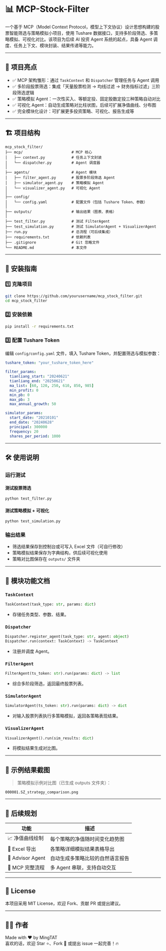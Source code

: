 # 📊 MCP-Stock-Filter

一个基于 MCP（Model Context Protocol，模型上下文协议）设计思想构建的股票智能筛选与策略模拟小项目，使用 Tushare 数据接口，支持多阶段筛选、多策略模拟、可视化对比。该项目为后续 AI 投资 Agent 系统的起点，具备 Agent 调度、任务上下文、模块封装、结果传递等能力。

---

## 🚀 项目亮点

- ✅ MCP 架构雏形：通过 `TaskContext` 和 `Dispatcher` 管理任务与 Agent 调用
- ✅ 多阶段股票筛选：集成「天量股票检测 → 均线过滤 → 财务指标过滤」三阶段筛选逻辑
- ✅ 策略模拟 Agent：一次性买入、等额定投、固定股数定投三种策略自动对比
- ✅ 可视化 Agent：自动生成策略对比柱状图，后续可扩展净值曲线、分布图
- ✅ 完全模块化设计：可扩展更多投资策略、可视化、报告生成等

---

## 🏗️ 项目结构

```
mcp_stock_filter/
├── mcp/                      # MCP 核心
│   ├── context.py            # 任务上下文封装
│   └── dispatcher.py         # Agent 调度器
│
├── agents/                   # Agent 模块
│   ├── filter_agent.py       # 股票多阶段筛选 Agent
│   ├── simulator_agent.py    # 策略模拟 Agent
│   └── visualizer_agent.py   # 可视化 Agent
│
├── config/
│   └── config.yaml           # 配置文件（包括 Tushare Token、参数）
│
├── outputs/                  # 输出结果（图表、表格）
│
├── test_filter.py            # 测试 FilterAgent
├── test_simulation.py        # 测试 SimulatorAgent + VisualizerAgent
├── run.py                    # 总流程（可后续集成）
├── requirements.txt          # 依赖列表
├── .gitignore                # Git 忽略文件
└── README.md                 # 本文件
```

---

## 🧩 安装指南

### 1️⃣ 克隆项目

```bash
git clone https://github.com/yourusername/mcp_stock_filter.git
cd mcp_stock_filter
```

### 2️⃣ 安装依赖

```bash
pip install -r requirements.txt
```

### 3️⃣ 配置 Tushare Token

编辑 `config/config.yaml` 文件，填入 Tushare Token，并配置筛选与模拟参数：

```yaml
tushare_token: "your_tushare_token_here"

filter_params:
  tianliang_start: "20240621"
  tianliang_end: "20250621"
  ma_list: [60, 120, 250, 610, 850, 985]
  min_profit: 0
  min_pb: 0
  max_pb: 3
  max_annual_growth: 50

simulator_params:
  start_date: "20210101"
  end_date: "20240628"
  principal: 300000
  frequency: 20
  shares_per_period: 1000
```

---

## 🛠️ 使用说明

### 运行测试

#### 测试股票筛选

```bash
python test_filter.py
```

#### 测试策略模拟 + 可视化

```bash
python test_simulation.py
```

### 输出结果

- 筛选结果保存到控制台或可写入 Excel 文件（可自行修改）
- 策略模拟结果保存为字典结构，供后续可视化使用
- 策略对比图保存在 `outputs/` 文件夹

---

## 📡 模块功能文档

### `TaskContext`

```python
TaskContext(task_type: str, params: dict)
```

- 存储任务类型、参数、结果。

### `Dispatcher`

```python
Dispatcher.register_agent(task_type: str, agent: object)
Dispatcher.run(context: TaskContext) -> TaskContext
```

- 注册并调度 Agent。

### `FilterAgent`

```python
FilterAgent(ts_token: str).run(params: dict) -> list
```

- 综合多阶段筛选，返回最终股票列表。

### `SimulatorAgent`

```python
SimulatorAgent(ts_token: str).run(params: dict) -> dict
```

- 对输入股票列表执行多策略模拟，返回各策略表现结果。

### `VisualizerAgent`

```python
VisualizerAgent().run(sim_results: dict)
```

- 将模拟结果生成对比图。

---

## 🧱 示例结果截图

> 策略模拟示例对比图（已生成 outputs 文件夹）：

```
000001.SZ_strategy_comparison.png
```

---

## 📌 后续规划

| 功能             | 描述                          |
|----------------|-----------------------------|
| 📈 净值曲线绘制  | 每个策略的净值随时间变化趋势图 |
| 🧾 Excel 导出  | 各策略详细模拟结果表格导出   |
| 🤖 Advisor Agent | 自动生成多策略比较的自然语言报告 |
| 🔄 MCP 完整流程 | 多 Agent 串联，支持自动交互   |

---

## 📜 License

本项目采用 MIT License，欢迎 Fork、贡献 PR 或提出建议。

---

## 🙋‍♀️ 作者

Made with ❤ by MingTAT  
喜欢的话，欢迎 Star ⭐、Fork 🍴 或提出 issue 一起完善！🔥
